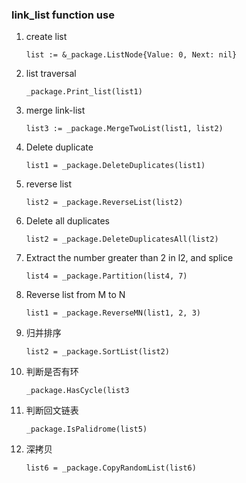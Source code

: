 ### link_list function use

1. create list
   ```cgo
   list := &_package.ListNode{Value: 0, Next: nil}
   ```

2. list traversal
    ```gotemplate
    _package.Print_list(list1)
    ```
   
3. merge link-list
    ```gotemplate
    list3 := _package.MergeTwoList(list1, list2)
    ```
   
4. Delete duplicate 
    ```gotemplate
    list1 = _package.DeleteDuplicates(list1)
    ```
   
5.  reverse list 
    ```gotemplate
    list2 = _package.ReverseList(list2)
    ```

6. Delete all duplicates 
    ```gotemplate
    list2 = _package.DeleteDuplicatesAll(list2)
    ```
  
7. Extract the number greater than 2 in l2, and splice
    ```gotemplate
    list4 = _package.Partition(list4, 7)
    ```

8. Reverse list from M to N
    ```gotemplate
    list1 = _package.ReverseMN(list1, 2, 3)
    ```
   
9. 归并排序
    ```gotemplate
    list2 = _package.SortList(list2)
    ```
   
10. 判断是否有环
    ```gotemplate
    _package.HasCycle(list3
    ```
    
11. 判断回文链表
    ```gotemplate
    _package.IsPalidrome(list5)
    ```
    
12. 深拷贝
    ```gotemplate
    list6 = _package.CopyRandomList(list6)
    ```
    

